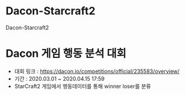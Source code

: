# Dacon-Starcraft2
Dacon-Starcraft2
# Dacon 게임 행동 분석 대회
- 대회 링크 : https://dacon.io/competitions/official/235583/overview/
- 기간 : 2020.03.01 ~ 2020.04.15 17:59
- StarCraft2 게임에서 행동데이터를 통해 winner loser를 분류

